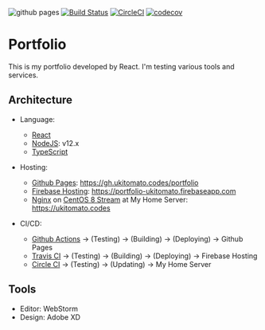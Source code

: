 ![github pages](https://github.com/ukitomato/portfolio/workflows/github%20pages/badge.svg)
[![Build Status](https://travis-ci.com/ukitomato/portfolio.svg?branch=master)](https://travis-ci.com/ukitomato/portfolio)
[![CircleCI](https://circleci.com/gh/ukitomato/portfolio.svg?style=shield)](https://circleci.com/gh/ukitomato/portfolio)
[![codecov](https://codecov.io/gh/ukitomato/portfolio/branch/master/graph/badge.svg)](https://codecov.io/gh/ukitomato/portfolio)
# Portfolio
This is my portfolio developed by React.
I'm testing various tools and services.
## Architecture
- Language:
    - [React](https://reactjs.org)
    - [NodeJS](https://nodejs.org): v12.x
    - [TypeScript](https://www.typescriptlang.org)
- Hosting:
    - [Github Pages](https://pages.github.com): https://gh.ukitomato.codes/portfolio
    - [Firebase Hosting](https://firebase.google.com/docs/hosting): https://portfolio-ukitomato.firebaseapp.com
    - [Nginx](https://nginx.org) on [CentOS 8 Stream](https://www.centos.org) at My Home Server: https://ukitomato.codes

- CI/CD:
    - [Github Actions](https://github.co.jp/features/actions) → (Testing) → (Building) → (Deploying) → Github Pages
    - [Travis CI](https://travis-ci.com) → (Testing) → (Building) → (Deploying) → Firebase Hosting
    - [Circle CI](https://circleci.com) → (Testing) → (Updating) → My Home Server

## Tools
- Editor: WebStorm
- Design: Adobe XD

